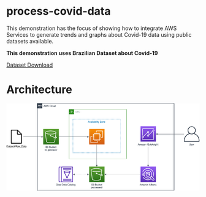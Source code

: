 # process-covid-data 

This demonstration has the focus of showing how to integrate AWS Services to generate trends and graphs about Covid-19 data using public datasets available.

**This demonstration uses Brazilian Dataset about Covid-19**

[Dataset Download](https://data.brasil.io/dataset/covid19/caso.csv.gz)

# Architecture

<p align="center"> 
<img src="images/architecture.png">
</p>